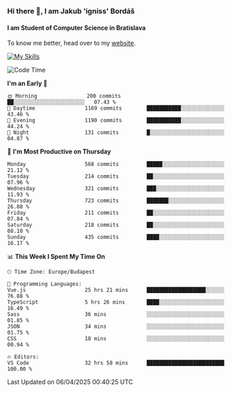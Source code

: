 ### Hi there 👋, I am Jakub 'igniss' Bordáš

#### I am Student of Computer Science in Bratislava
To know me better, head over to my [website](https://bordas.sk).

[![My Skills](https://skillicons.dev/icons?i=js,typescript,html,css,figma,svelte,vue,next,postgresql,nest,express,nodejs)](https://bordas.sk)


<!--START_SECTION:waka-->
![Code Time](http://img.shields.io/badge/Code%20Time-1%2C798%20hrs%2042%20mins-blue)

**I'm an Early 🐤** 

```text
🌞 Morning                200 commits         ██░░░░░░░░░░░░░░░░░░░░░░░   07.43 % 
🌆 Daytime                1169 commits        ███████████░░░░░░░░░░░░░░   43.46 % 
🌃 Evening                1190 commits        ███████████░░░░░░░░░░░░░░   44.24 % 
🌙 Night                  131 commits         █░░░░░░░░░░░░░░░░░░░░░░░░   04.87 % 
```
📅 **I'm Most Productive on Thursday** 

```text
Monday                   568 commits         █████░░░░░░░░░░░░░░░░░░░░   21.12 % 
Tuesday                  214 commits         ██░░░░░░░░░░░░░░░░░░░░░░░   07.96 % 
Wednesday                321 commits         ███░░░░░░░░░░░░░░░░░░░░░░   11.93 % 
Thursday                 723 commits         ███████░░░░░░░░░░░░░░░░░░   26.88 % 
Friday                   211 commits         ██░░░░░░░░░░░░░░░░░░░░░░░   07.84 % 
Saturday                 218 commits         ██░░░░░░░░░░░░░░░░░░░░░░░   08.10 % 
Sunday                   435 commits         ████░░░░░░░░░░░░░░░░░░░░░   16.17 % 
```


📊 **This Week I Spent My Time On** 

```text
🕑︎ Time Zone: Europe/Budapest

💬 Programming Languages: 
Vue.js                   25 hrs 21 mins      ███████████████████░░░░░░   76.88 % 
TypeScript               5 hrs 26 mins       ████░░░░░░░░░░░░░░░░░░░░░   16.49 % 
Sass                     36 mins             ░░░░░░░░░░░░░░░░░░░░░░░░░   01.85 % 
JSON                     34 mins             ░░░░░░░░░░░░░░░░░░░░░░░░░   01.75 % 
CSS                      18 mins             ░░░░░░░░░░░░░░░░░░░░░░░░░   00.94 % 

🔥 Editors: 
VS Code                  32 hrs 58 mins      █████████████████████████   100.00 % 
```


 Last Updated on 06/04/2025 00:40:25 UTC
<!--END_SECTION:waka-->
